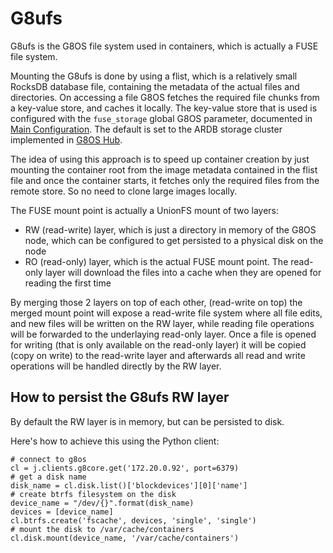 # G8ufs

G8ufs is the G8OS file system used in containers, which is actually a FUSE file system.

Mounting the G8ufs is done by using a flist, which is a relatively small RocksDB database file, containing the metadata of the actual files and directories. On accessing a file G8OS fetches the required file chunks from a key-value store, and caches it locally. The key-value store that is used is configured with the `fuse_storage` global G8OS parameter, documented in [Main Configuration](../config/main.md#globals). The default is set to the ARDB storage cluster implemented in [G8OS Hub](hub/hub.md).

The idea of using this approach is to speed up container creation by just mounting the container root from the image metadata contained in the flist file and once the container starts, it fetches only the required files from the remote store. So no need to clone large images locally.

The FUSE mount point is actually a UnionFS mount of two layers:
- RW (read-write) layer, which is just a directory in memory of the G8OS node, which can be configured to get persisted to a physical disk on the node
- RO (read-only) layer, which is the actual FUSE mount point. The read-only layer will download the files into a cache when they are opened for reading the first time

By merging those 2 layers on top of each other, (read-write on top) the merged mount point will expose a read-write file system where all file edits, and new files will be written on the RW layer, while reading file operations will be forwarded to the underlaying read-only layer. Once a file is opened for writing (that is only available on the read-only layer) it will be copied (copy on write) to the read-write layer and afterwards all read and write operations will be handled directly by the RW layer.


## How to persist the G8ufs RW layer

By default the RW layer is in memory, but can be persisted to disk.

Here's how to achieve this using the Python client:

```
# connect to g8os
cl = j.clients.g8core.get('172.20.0.92', port=6379)
# get a disk name
disk_name = cl.disk.list()['blockdevices'][0]['name']
# create btrfs filesystem on the disk
device_name = "/dev/{}".format(disk_name)
devices = [device_name]
cl.btrfs.create('fscache', devices, 'single', 'single')
# mount the disk to /var/cache/containers
cl.disk.mount(device_name, '/var/cache/containers')
```
